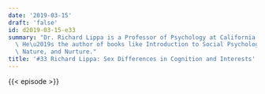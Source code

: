```yaml
---
date: '2019-03-15'
draft: 'false'
id: d2019-03-15-e33
summary: "Dr. Richard Lippa is a Professor of Psychology at California State University.\
  \ He\u2019s the author of books like Introduction to Social Psychology, and Gender,\
  \ Nature, and Nurture."
title: '#33 Richard Lippa: Sex Differences in Cognition and Interests'
---
```

{{< episode >}}
